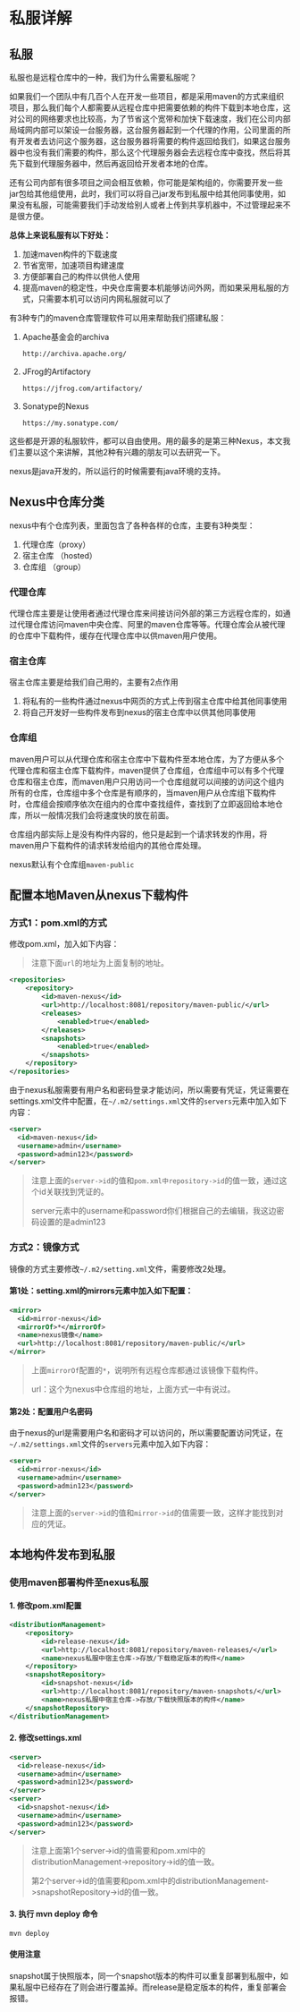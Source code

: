 # 私服详解

## 私服

私服也是远程仓库中的一种，我们为什么需要私服呢？

如果我们一个团队中有几百个人在开发一些项目，都是采用maven的方式来组织项目，那么我们每个人都需要从远程仓库中把需要依赖的构件下载到本地仓库，这对公司的网络要求也比较高，为了节省这个宽带和加快下载速度，我们在公司内部局域网内部可以架设一台服务器，这台服务器起到一个代理的作用，公司里面的所有开发者去访问这个服务器，这台服务器将需要的构件返回给我们，如果这台服务器中也没有我们需要的构件，那么这个代理服务器会去远程仓库中查找，然后将其先下载到代理服务器中，然后再返回给开发者本地的仓库。

还有公司内部有很多项目之间会相互依赖，你可能是架构组的，你需要开发一些jar包给其他组使用，此时，我们可以将自己jar发布到私服中给其他同事使用，如果没有私服，可能需要我们手动发给别人或者上传到共享机器中，不过管理起来不是很方便。

**总体上来说私服有以下好处：**

1. 加速maven构件的下载速度
2. 节省宽带，加速项目构建速度
3. 方便部署自己的构件以供他人使用
4. 提高maven的稳定性，中央仓库需要本机能够访问外网，而如果采用私服的方式，只需要本机可以访问内网私服就可以了

有3种专门的maven仓库管理软件可以用来帮助我们搭建私服：

1. Apache基金会的archiva

   ```
   http://archiva.apache.org/
   ```

2. JFrog的Artifactory

   ```
   https://jfrog.com/artifactory/
   ```

3. Sonatype的Nexus

   ```
   https://my.sonatype.com/
   ```

这些都是开源的私服软件，都可以自由使用。用的最多的是第三种Nexus，本文我们主要以这个来讲解，其他2种有兴趣的朋友可以去研究一下。

nexus是java开发的，所以运行的时候需要有java环境的支持。

## Nexus中仓库分类

nexus中有个仓库列表，里面包含了各种各样的仓库，主要有3种类型：

1. 代理仓库（proxy）
2. 宿主仓库 （hosted）
3. 仓库组 （group）

### 代理仓库

代理仓库主要是让使用者通过代理仓库来间接访问外部的第三方远程仓库的，如通过代理仓库访问maven中央仓库、阿里的maven仓库等等。代理仓库会从被代理的仓库中下载构件，缓存在代理仓库中以供maven用户使用。

### 宿主仓库

宿主仓库主要是给我们自己用的，主要有2点作用

1. 将私有的一些构件通过nexus中网页的方式上传到宿主仓库中给其他同事使用
2. 将自己开发好一些构件发布到nexus的宿主仓库中以供其他同事使用

### 仓库组

maven用户可以从代理仓库和宿主仓库中下载构件至本地仓库，为了方便从多个代理仓库和宿主仓库下载构件，maven提供了仓库组，仓库组中可以有多个代理仓库和宿主仓库，而maven用户只用访问一个仓库组就可以间接的访问这个组内所有的仓库，仓库组中多个仓库是有顺序的，当maven用户从仓库组下载构件时，仓库组会按顺序依次在组内的仓库中查找组件，查找到了立即返回给本地仓库，所以一般情况我们会将速度快的放在前面。

仓库组内部实际上是没有构件内容的，他只是起到一个请求转发的作用，将maven用户下载构件的请求转发给组内的其他仓库处理。

nexus默认有个仓库组`maven-public`

## 配置本地Maven从nexus下载构件

### 方式1：pom.xml的方式

修改pom.xml，加入如下内容：

> 注意下面`url`的地址为上面复制的地址。

```xml
<repositories>
    <repository>
        <id>maven-nexus</id>
        <url>http://localhost:8081/repository/maven-public/</url>
        <releases>
            <enabled>true</enabled>
        </releases>
        <snapshots>
            <enabled>true</enabled>
        </snapshots>
    </repository>
</repositories>
```

由于nexus私服需要有用户名和密码登录才能访问，所以需要有凭证，凭证需要在settings.xml文件中配置，在`~/.m2/settings.xml`文件的`servers`元素中加入如下内容：

```xml
<server>
  <id>maven-nexus</id>
  <username>admin</username>
  <password>admin123</password>
</server>
```

>注意上面的`server->id`的值和`pom.xml中repository->id`的值一致，通过这个id关联找到凭证的。
>
>server元素中的username和password你们根据自己的去编辑，我这边密码设置的是admin123

### 方式2：镜像方式

镜像的方式主要修改`~/.m2/setting.xml`文件，需要修改2处理。

#### 第1处：setting.xml的mirrors元素中加入如下配置：

```xml
<mirror>
  <id>mirror-nexus</id>
  <mirrorOf>*</mirrorOf>
  <name>nexus镜像</name>
  <url>http://localhost:8081/repository/maven-public/</url>
</mirror>
```

> 上面`mirrorOf`配置的`*`，说明所有远程仓库都通过该镜像下载构件。
>
> url：这个为nexus中仓库组的地址，上面方式一中有说过。

#### 第2处：配置用户名密码

由于nexus的url是需要用户名和密码才可以访问的，所以需要配置访问凭证，在`~/.m2/settings.xml`文件的`servers`元素中加入如下内容：

```xml
<server>
  <id>mirror-nexus</id>
  <username>admin</username>
  <password>admin123</password>
</server>
```

> 注意上面的`server->id`的值和`mirror->id`的值需要一致，这样才能找到对应的凭证。

## 本地构件发布到私服

### 使用maven部署构件至nexus私服

#### 1. 修改pom.xml配置
```xml
<distributionManagement>
    <repository>
        <id>release-nexus</id>
        <url>http://localhost:8081/repository/maven-releases/</url>
        <name>nexus私服中宿主仓库->存放/下载稳定版本的构件</name>
    </repository>
    <snapshotRepository>
        <id>snapshot-nexus</id>
        <url>http://localhost:8081/repository/maven-snapshots/</url>
        <name>nexus私服中宿主仓库->存放/下载快照版本的构件</name>
    </snapshotRepository>
</distributionManagement>
```
#### 2.  修改settings.xml
```xml
<server>
  <id>release-nexus</id>
  <username>admin</username>
  <password>admin123</password>
</server>
<server>
  <id>snapshot-nexus</id>
  <username>admin</username>
  <password>admin123</password>
</server>
```
> 注意上面第1个server->id的值需要和pom.xml中的distributionManagement->repository->id的值一致。
>
> 第2个server->id的值需要和pom.xml中的distributionManagement->snapshotRepository->id的值一致。

#### 3.  执行 mvn deploy 命令

```
mvn deploy
```

#### 使用注意

snapshot属于快照版本，同一个snapshot版本的构件可以重复部署到私服中，如果私服中已经存在了则会进行覆盖掉。而release是稳定版本的构件，重复部署会报错。

